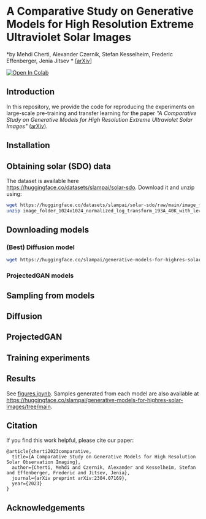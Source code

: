 # A Comparative Study on Generative Models for High Resolution Extreme Ultraviolet Solar Images
*by Mehdi Cherti, Alexander Czernik, Stefan Kesselheim, Frederic Effenberger, Jenia Jitsev * [\[arXiv\]](https://arxiv.org/abs/2304.07169)

[![Open In Colab][colab-badge]][colab-notebook]

[colab-notebook]: <https://colab.research.google.com/drive/1ETQ48vxhBFcTu4s-j6FAjCVe14rPg02h?usp=sharing>
[colab-badge]: <https://colab.research.google.com/assets/colab-badge.svg>

## Introduction

In this repository, we provide the code for reproducing the experiments on large-scale pre-training and transfer learning for the paper *"A Comparative Study on Generative Models for High Resolution Extreme Ultraviolet Solar Images"* ([arXiv](https://arxiv.org/abs/2304.07169)).

## Installation

## Obtaining solar (SDO) data

The dataset is available here <https://huggingface.co/datasets/slampai/solar-sdo>.
Download it and unzip using:

```bash
wget https://huggingface.co/datasets/slampai/solar-sdo/raw/main/image_folder_1024x1024_normalized_log_transform_193A_40K_with_lev1.5_corrections.zip
unzip image_folder_1024x1024_normalized_log_transform_193A_40K_with_lev1.5_corrections.zip
```

## Downloading models

### (Best) Diffusion model

```bash
wget https://huggingface.co/slampai/generative-models-for-highres-solar-images/resolve/main/diffusion/ema_0.9999_058000.pt --output-document=ema_0.9999_058000.pt
```

### ProjectedGAN models



## Sampling from models


## Diffusion

## ProjectedGAN


## Training experiments

## Results

See [figures.ipynb](figures.ipynb).
Samples generated from each model are also available at <https://huggingface.co/slampai/generative-models-for-highres-solar-images/tree/main>.

## Citation

If you find this work helpful, please cite our paper:
```
@article{cherti2023comparative,
  title={A Comparative Study on Generative Models for High Resolution Solar Observation Imaging},
  author={Cherti, Mehdi and Czernik, Alexander and Kesselheim, Stefan and Effenberger, Frederic and Jitsev, Jenia},
  journal={arXiv preprint arXiv:2304.07169},
  year={2023}
}
```

## Acknowledgements
